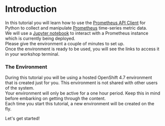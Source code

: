 # Introduction

In this tutorial you will learn how to use the [Prometheus API Client](https://github.com/AICoE/prometheus-api-client-python) for Python to collect and manipulate [Prometheus](https://github.com/prometheus/prometheus#prometheus) time-series metric data. <br>
We will use a [Jupyter notebook](https://jupyter-notebook.readthedocs.io/en/stable/) to interact with a Prometheus instance which is currently being deployed. <br>
Please give the environment a couple of minutes to set up. <br>
Once the environment is ready to be used, you will see the links to access it in your workshop terminal.


### The Environment

During this tutorial you will be using a hosted OpenShift 4.7 environment that is created just for you. This environment is not shared with other users of the system. <br>
Your environment will only be active for a one hour period. Keep this in mind before embarking on getting through the content. <br>
Each time you start this tutorial, a new environment will be created on the fly.

Let's get started!
